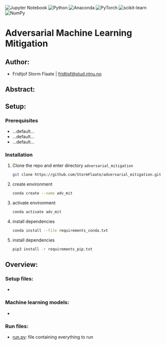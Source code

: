![Jupyter Notebook](https://img.shields.io/badge/jupyter-%23FA0F00.svg?style=for-the-badge&logo=jupyter&logoColor=white)
![Python](https://img.shields.io/badge/python-3670A0?style=for-the-badge&logo=python&logoColor=ffdd54)
![Anaconda](https://img.shields.io/badge/Anaconda-%2344A833.svg?style=for-the-badge&logo=anaconda&logoColor=white)
![PyTorch](https://img.shields.io/badge/PyTorch-%23EE4C2C.svg?style=for-the-badge&logo=PyTorch&logoColor=white)
![scikit-learn](https://img.shields.io/badge/scikit--learn-%23F7931E.svg?style=for-the-badge&logo=scikit-learn&logoColor=white)
![NumPy](https://img.shields.io/badge/numpy-%23013243.svg?style=for-the-badge&logo=numpy&logoColor=white)
# Adversarial Machine Learning Mitigation
### 

## Author: 
- Fridtjof Storm Flaate | fridtjsf@stud.ntnu.no

## Abstract:


## Setup:


### Prerequisites

* ...default...
* ...default...
* ...default...


### Installation
1. Clone the repo and enter directory `adversarial_mitigation`
   ```sh
   git clone https://github.com/StormFlaate/adversarial_mitigation.git
   ```
2. create environment
   ```sh
   conda create --name adv_mit
   ```
3. activate environment
   ```sh
   conda activate adv_mit
   ```
4. install dependencies
   ```sh
   conda install --file requirements_conda.txt

   ```
5. install dependencies
   ```sh
   pip3 install -r requirements_pip.txt
   ```

## Overview:
### Setup files:
-
### Machine learning models:
- 
### Run files:
- [run.py](./run.py): file containing everything to run

